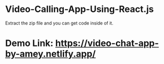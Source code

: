 # Video-Calling-App-Using-React.js
Extract the zip file and you can get code inside of it.

# Demo Link: https://video-chat-app-by-amey.netlify.app/ 
